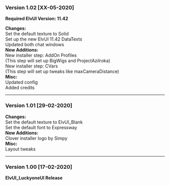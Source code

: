 ### Version 1.02 [XX-05-2020]
**Required ElvUI Version: 11.42**  

**Changes:**  
Set the default texture to Solid  
Set up the new ElvUI 11.42 DataTexts  
Updated both chat windows  
**New Additions:**  
New installer step: AddOn Profiles  
(This step will set up BigWigs and ProjectAzilroka)  
New installer step: CVars  
(This step will set up tweaks like maxCameraDistance)  
**Misc:**  
Updated config  
Added credits  
___
### Version 1.01 [29-02-2020]
**Changes:**  
Set the default texture to ElvUI_Blank  
Set the default font to Expressway  
**New Additions:**  
Clover installer logo by Simpy  
**Misc:**  
Layout tweaks  
___
### Version 1.00 [17-02-2020]
**ElvUI_LuckyoneUI Release**  